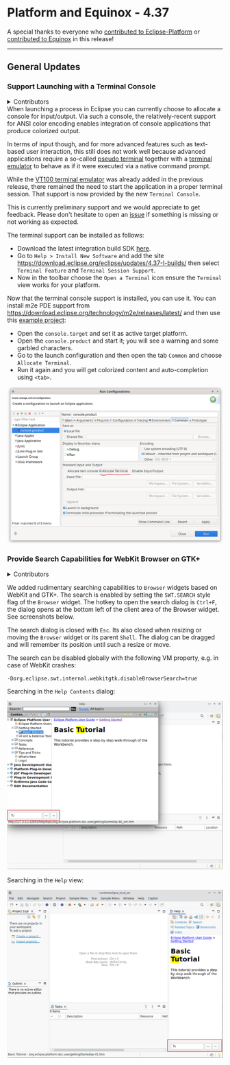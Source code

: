 # Platform and Equinox - 4.37 

A special thanks to everyone who [contributed to Eclipse-Platform](acknowledgements.md#eclipse-platform) or [contributed to Equinox](acknowledgements.md#equinox) in this release!

<!--
---
## Views, Dialogs and Toolbar
-->

<!--
---
## Text Editors
-->

<!--
---
## Preferences
-->

<!--
---
## Themes and Styling
-->

<!--
---
## Views, Dialogs and Toolbar
-->

---
## General Updates

### Support Launching with a Terminal Console

<details>
<summary>Contributors</summary>

- [Christoph Läubrich ](https://github.com/laeubi)
</details>
When launching a process in Eclipse you can currently choose to allocate a console for input/output.
Via such a console, the relatively-recent support for ANSI color encoding enables integration of console applications that produce colorized output.

In terms of input though,
and for more advanced features such as text-based user interaction,
this still does not work well 
because advanced applications require a so-called [pseudo terminal](https://en.wikipedia.org/wiki/Pseudoterminal)
together with a [terminal emulator](https://en.wikipedia.org/wiki/Terminal_emulator)
to behave as if it were executed via a native command prompt.

While the [VT100 terminal emulator](https://en.wikipedia.org/wiki/VT100) was already added  in the previous release,
there remained the need to start the application in a proper terminal session.
That support is now provided by the new `Terminal Console`.

This is currently preliminary support and we would appreciate to get feedback.
Please don't hesitate to open an [issue](https://github.com/eclipse-platform/eclipse.platform/issues)
if something is missing or not working as expected.

The terminal support can be installed as follows:

- Download the latest integration build SDK [here](https://download.eclipse.org/eclipse/downloads/).
- Go to `Help > Install New Software` and add the site https://download.eclipse.org/eclipse/updates/4.37-I-builds/ then select
  `Terminal Feature` and `Terminal Session Support`.
- Now in the toolbar choose the `Open a Terminal` icon ensure the `Terminal` view works for your platform.

Now that the terminal console support is installed, you can use it.
You can install m2e PDE support from https://download.eclipse.org/technology/m2e/releases/latest/
and then use this [example project](examples/terminal):

- Open the `console.target` and set it as active target platform.
- Open the `console.product` and start it; you will see a warning and some garbled characters.
- Go to the launch configuration and then open the tab `Common` and choose `Allocate Terminal`.
- Run it again and you will get colorized content and auto-completion using `<tab>`.

![Preference page for enabling terminal console](images/terminal_console.png)

### Provide Search Capabilities for WebKit Browser on GTK+

<details>
<summary>Contributors</summary>

- [Simeon Andreev ](https://github.com/trancexpress)
- [Andrey Loskutov ](https://github.com/iloveeclipse)
</details>

We added rudimentary searching capabilities to `Browser` widgets based on WebKit and GTK+.
The search is enabled by setting the `SWT.SEARCH` style flag of the `Browser` widget.
The hotkey to open the search dialog is `Ctrl+F`,
the dialog opens at the bottom left of the client area of the Browser widget. See screenshots below.

The search dialog is closed with `Esc`.
Its also closed when resizing or moving the `Browser` widget or its parent `Shell`.
The dialog can be dragged and will remember its position until such a resize or move.

The search can be disabled globally with the following VM property, e.g. in case of WebKit crashes:

```
-Dorg.eclipse.swt.internal.webkitgtk.disableBrowserSearch=true
```

Searching in the `Help Contents` dialog: 

![Browser search dialog in Help Contents dialog](images/webkit_browser_search_dialog1.png)

Searching in the `Help` view: 

![Browser search dialog in Help View](images/webkit_browser_search_dialog2.png)

